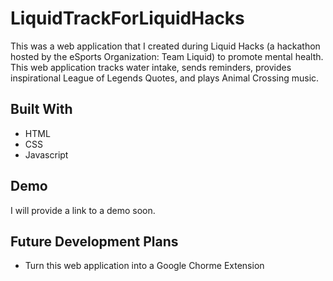 # LiquidTrackForLiquidHacks

This was a web application that I created during Liquid Hacks (a hackathon hosted by the eSports Organization: Team Liquid) to promote mental health. This web application tracks water intake, sends reminders, provides inspirational League of Legends Quotes, and plays Animal Crossing music.

## Built With

* HTML
* CSS
* Javascript

## Demo

I will provide a link to a demo soon.

## Future Development Plans

* Turn this web application into a Google Chorme Extension 

